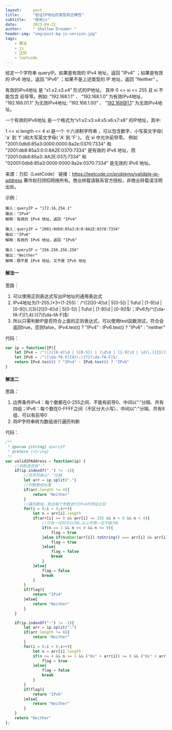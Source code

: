 ```yaml
---
layout:     post
title:      "验证IP地址的类型和正确性"
subtitle:   "使用js"
date:       2023-04-21
author:     " Shallow Dreamer "
header-img: "img/post-bg-js-version.jpg"
tags:
    - 算法
    - js
    - 正则
    - leetcode
---
```


给定一个字符串 queryIP。如果是有效的 IPv4 地址，返回 "IPv4" ；如果是有效的 IPv6 地址，返回 "IPv6" ；如果不是上述类型的 IP 地址，返回 "Neither" 。

有效的IPv4地址 是 “x1.x2.x3.x4” 形式的IP地址。 其中 0 <= xi <= 255 且 xi 不能包含 前导零。例如: “192.168.1.1” 、 “192.168.1.0” 为有效IPv4地址， “192.168.01.1” 为无效IPv4地址; “192.168.1.00” 、 “192.168@1.1” 为无效IPv4地址。

一个有效的IPv6地址 是一个格式为“x1:x2:x3:x4:x5:x6:x7:x8” 的IP地址，其中:

1 <= xi.length <= 4
xi 是一个 十六进制字符串 ，可以包含数字、小写英文字母( 'a' 到 'f' )和大写英文字母( 'A' 到 'F' )。
在 xi 中允许前导零。
例如 "2001:0db8:85a3:0000:0000:8a2e:0370:7334" 和 "2001:db8:85a3:0:0:8A2E:0370:7334" 是有效的 IPv6 地址，而 "2001:0db8:85a3::8A2E:037j:7334" 和 "02001:0db8:85a3:0000:0000:8a2e:0370:7334" 是无效的 IPv6 地址。

来源：力扣（LeetCode）
链接：https://leetcode.cn/problems/validate-ip-address
著作权归领扣网络所有。商业转载请联系官方授权，非商业转载请注明出处。

示例：

```
输入：queryIP = "172.16.254.1"
输出："IPv4"
解释：有效的 IPv4 地址，返回 "IPv4"

输入：queryIP = "2001:0db8:85a3:0:0:8A2E:0370:7334"
输出："IPv6"
解释：有效的 IPv6 地址，返回 "IPv6"

输入：queryIP = "256.256.256.256"
输出："Neither"
解释：既不是 IPv4 地址，又不是 IPv6 地址
```

#### 解法一

思路：

1. 可以使用正则表达式写出IP地址的通用表达式
2. IPv4地址为(1-255.)*3+(1-255)：/^((2([0-4]\d | 5[0-5]) | 1\d\d | [1-9]\d | [0-9])\\.){3}(2([0-4]\d | 5[0-5]) | 1\d\d | [1-9]\d | [0-9])\$/；IPv6为/^([\da-fA-F]{1,4}\:){7}[\da-fA-F]\$/
3. 所以只需判断IP是否符合上面的正则表达式，可以使用test函数测试，符合会返回true，否则false，IPv4.test() ? "IPv4" : IPv6.test() ? "IPv6" : "neither"

代码：

```js
var ip = function(IP){
	let IPv4 = /^((2([0-4]\d | 5[0-5]) | 1\d\d | [1-9]\d | \d)\.){3}(2([0-4]\d | 5[0-5]) | 1\d\d | [1-9]\d | \d)$/
    let IPv6 = /^([\da-fA-F]{4}\:){7}[\da-fA-F]$/
    return IPv4.test() ? "IPv4" : IPv6.test() ? "IPv6" 
}
```

#### 解法二

思路：

1. 边界条件IPv4：每个数都在0-255之间、不能有前导0、中间以"."分隔、共有四组；IPv6：每个数在0-FFFF之间（不区分大小写）、中间以":"分隔、共有8组、可以有前导0
2. 将IP字符串转为数组进行遍历判断

代码：

```js
/**
 * @param {string} queryIP
 * @return {string}
 */
var validIPAddress = function(ip) {
	//判断是否有"."
    if(ip.indexOf(".") != -1){
        //将字符串以"."分隔
        let arr = ip.split(".")
        //判断数组长度
        if(arr.length != 4){
            return "Neither"
        }
        //遍历数组，取出每个参数进行IPv4的特征比较
        for(i = 0;i < 4;i++){
            let n = arr[i].length
            if(arr[i] >= 0 && arr[i] <= 255 && n > 0 && n < 4){
                //只有一位时可以为0,以上时第一位不能为0
                if(n == 1 && n >= 0 && n <= 9){
                    flag = true
                }else if(Number(arr[i]).toString() === arr[i] && arr[i] >= 0 && arr[i] <= 255 && arr[i][0] != 0){
                    flag = true
                }else{
                    flag = false
                    break
                }
            }else{
                flag = false
                break
            }
        }
        if(flag){
            return "IPv4"
        }else{
            return "Neither"
        }
    }

    if(ip.indexOf(":") != -1){
        let arr = ip.split(":")
        if(arr.length != 8){
            return "Neither"
        }
        for(i = 0;i < 8;i++){
            let n = arr[i].length
            if(n <= 4 && n >= 1 && ("0x" + arr[i]) >= 0 && ("0x" + arr[i]) <= 0xFFFF){
                flag = true
            }else{
                flag = false
                break
            }
        }
        if(flag){
            return "IPv6"
        }else{
            return "Neither"
        }
    }
    return "Neither"
};
```
